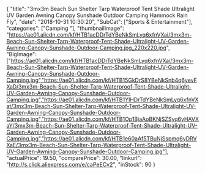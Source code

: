 {
	"title": "3mx3m Beach Sun Shelter Tarp Waterproof Tent Shade Ultralight UV Garden Awning Canopy Sunshade Outdoor Camping Hammock Rain Fly",
	"date": "2018-10-31 10:30:20",
	"SubCat": ["Sports & Entertainment"],
	"categories": ["Camping "],
	"thumbnailImage": "https://ae01.alicdn.com/kf/HTB1acDDrTdYBeNkSmLyq6xfnVXai/3mx3m-Beach-Sun-Shelter-Tarp-Waterproof-Tent-Shade-Ultralight-UV-Garden-Awning-Canopy-Sunshade-Outdoor-Camping.jpg_220x220.jpg",
	"BigImage": ["https://ae01.alicdn.com/kf/HTB1acDDrTdYBeNkSmLyq6xfnVXai/3mx3m-Beach-Sun-Shelter-Tarp-Waterproof-Tent-Shade-Ultralight-UV-Garden-Awning-Canopy-Sunshade-Outdoor-Camping.jpg","https://ae01.alicdn.com/kf/HTB15GkDrS8YBeNkSnb4q6yevFXaD/3mx3m-Beach-Sun-Shelter-Tarp-Waterproof-Tent-Shade-Ultralight-UV-Garden-Awning-Canopy-Sunshade-Outdoor-Camping.jpg","https://ae01.alicdn.com/kf/HTB1YIHDrTdYBeNkSmLyq6xfnVXat/3mx3m-Beach-Sun-Shelter-Tarp-Waterproof-Tent-Shade-Ultralight-UV-Garden-Awning-Canopy-Sunshade-Outdoor-Camping.jpg","https://ae01.alicdn.com/kf/HTB1Op1BjaAoBKNjSZSyq6yHAVXaY/3mx3m-Beach-Sun-Shelter-Tarp-Waterproof-Tent-Shade-Ultralight-UV-Garden-Awning-Canopy-Sunshade-Outdoor-Camping.jpg","https://ae01.alicdn.com/kf/HTB1e60aAf5TBuNjSspmq6yDRVXaE/3mx3m-Beach-Sun-Shelter-Tarp-Waterproof-Tent-Shade-Ultralight-UV-Garden-Awning-Canopy-Sunshade-Outdoor-Camping.jpg"],
	"actualPrice": 19.50,
	"comparePrice": 30.00,
	"linkurl": "http://s.click.aliexpress.com/e/caPeECv2",
	"inStock": 90
}
